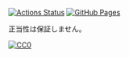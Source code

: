[![Actions Status](https://github.com/shino-sky/cp-lib/workflows/verify/badge.svg)](https://github.com/shino-sky/cp-lib/actions) [![GitHub Pages](https://img.shields.io/static/v1?label=GitHub+Pages&message=+&color=brightgreen&logo=github)](https://shino-sky.github.io/cp-lib/)

正当性は保証しません。

[![CC0](https://licensebuttons.net/p/zero/1.0/88x31.png "CC0")](http://creativecommons.org/publicdomain/zero/1.0/deed.en)
